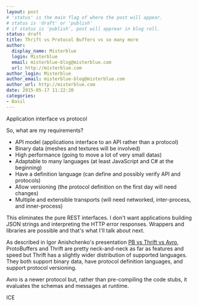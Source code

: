 ```yaml
---
layout: post
# 'status' is the main flag of where the post will appear.
# status is 'draft' or 'publish'
# if status is 'publish', post will apprear in blog roll.
status: draft
title: Thrift vs Protocol Buffers vs so many more
author:
  display_name: Misterblue
  login: Misterblue
  email: misterblue-blog@misterblue.com
  url: http://misterblue.com
author_login: Misterblue
author_email: misterblue-blog@misterblue.com
author_url: http://misterblue.com
date: 2015-05-17 11:22:20
categories:
- Basil
---
```

Application interface vs protocol

So, what are my requirements?
* API model (applications interface to an API rather than a protocol)
* Binary data (meshes and textures will be involved)
* High performance (going to move a lot of very small datas)
* Adaptable to many languages (at least JavaScript and C# at the beginning)
* Have a definition language (can define and possibly verify API and protocols)
* Allow versioning (the protocol definition on the first day will need changes)
* Multiple and extensible transports (will need networked, inter-process, and inner-process)

This eliminates the pure REST interfaces.
I don't want applications building JSON strings and interpreting the HTTP
error responses. Wrappers and libraries are possible and that's what I'll talk
about next.

As described in Igor Anishchenko's presentation [PB vs Thrift vs Avro][4],
ProtoBuffers and Thrift are pretty neck-and-neck as far as features and speed
but Thrift has a slightly wider distribution of supported languages.
They both support binary data, have protocol definition languages, and
support protocol versioning.

Avro is a newer protocol but, rather than pre-compiling the code stubs, it
evaluates the schemas and messages at runtime.

ICE



[1]: http://thrift.apache.org/
[2]: http://en.wikipedia.org/wiki/Apache_Thrift
[3]: http://en.wikipedia.org/wiki/Comparison_of_data_serialization_formats
[4]: http://www.slideshare.net/IgorAnishchenko/pb-vs-thrift-vs-avro
[5]: http://en.wikipedia.org/wiki/Internet_Communications_Engine



